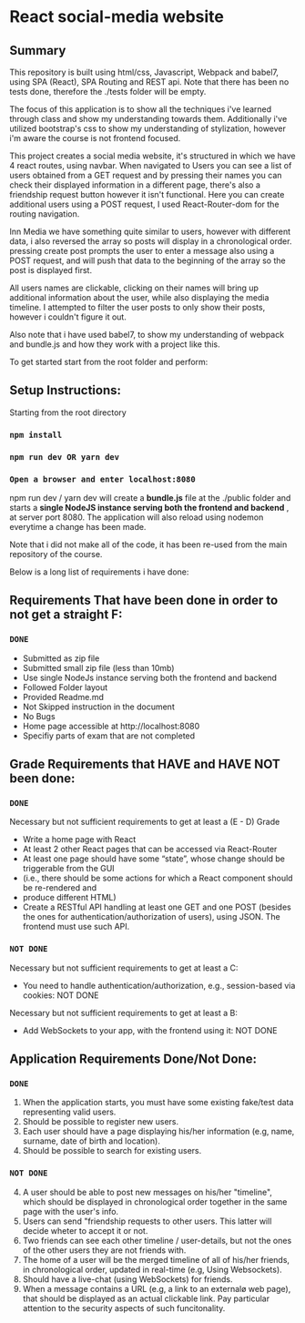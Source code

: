 # React social-media website

## Summary

This repository is built using html/css, Javascript, Webpack and babel7, using SPA (React), SPA Routing and REST api.
Note that there has been no tests done, therefore the ./tests folder will be empty.

The focus of this application is to show all the techniques i've learned through class and show my understanding towards them.
Additionally i've utilized bootstrap's css to show my understanding of stylization, however i'm aware the course is not frontend focused.

This project creates a social media website, it's structured in which we have 4 react routes, using navbar. When navigated to Users you can see a list of users obtained from a GET request and by pressing their names you can check their displayed information in a different page, there's also a friendship request button however it isn't functional. Here you can create additional users using a POST request, I used React-Router-dom for the routing navigation.

Inn Media we have something quite similar to users, however with different data, i also reversed the array so posts will display in a chronological order. pressing create post prompts the user to enter a message also using a POST request, and will push that data to the beginning of the array so the post is displayed first.

All users names are clickable, clicking on their names will bring up additional information about the user, while also displaying the media timeline. I attempted to filter the user posts to only show their posts, however i couldn't figure it out.

Also note that i have used babel7, to show my understanding of webpack and bundle.js and how they work with a project like this.

To get started start from the root folder and perform:

## Setup Instructions:

Starting from the root directory

### `npm install`

### `npm run dev OR yarn dev`

### `Open a browser and enter localhost:8080`

npm run dev / yarn dev will create a **bundle.js** file at the ./public folder
and starts a **single NodeJS instance serving both the frontend and backend** , at server port 8080.
The application will also reload using nodemon everytime a change has been made.

Note that i did not make all of the code, it has been re-used from the main repository of the course.

Below is a long list of requirements i have done:

## Requirements That have been done in order to not get a straight F:

### `DONE`

- Submitted as zip file
- Submitted small zip file (less than 10mb)
- Use single NodeJs instance serving both the frontend and backend
- Followed Folder layout
- Provided Readme.md
- Not Skipped instruction in the document
- No Bugs
- Home page accessible at http://localhost:8080
- Specifiy parts of exam that are not completed

## Grade Requirements that HAVE and HAVE NOT been done:

### `DONE`

Necessary but not sufficient requirements to get at least a (E - D) Grade

- Write a home page with React
- At least 2 other React pages that can be accessed via React-Router
- At least one page should have some “state”, whose change should be triggerable from the GUI
- (i.e., there should be some actions for which a React component should be re-rendered and
- produce different HTML)
- Create a RESTful API handling at least one GET and one POST (besides the ones for authentication/authorization of users), using JSON.
  The frontend must use such API.

### `NOT DONE`

Necessary but not sufficient requirements to get at least a C:

- You need to handle authentication/authorization, e.g., session-based via cookies: NOT DONE

Necessary but not sufficient requirements to get at least a B:

- Add WebSockets to your app, with the frontend using it: NOT DONE

## Application Requirements Done/Not Done:

### `DONE`

1. When the application starts, you must have some existing fake/test data representing valid users.
2. Should be possible to register new users.
3. Each user should have a page displaying his/her information (e.g, name, surname, date of birth and location).
4. Should be possible to search for existing users.

### `NOT DONE`

4. A user should be able to post new messages on his/her "timeline", which should be displayed in chronological order together in the same page with the user's info.
5. Users can send "friendship requests to other users. This latter will decide wheter to accept it or not.
6. Two friends can see each other timeline / user-details, but not the ones of the other users they are not friends with.
7. The home of a user will be the merged timeline of all of his/her friends, in chronological order, updated in real-time (e.g, Using Websockets).
8. Should have a live-chat (using WebSockets) for friends.
9. When a message contains a URL (e.g, a link to an externalø web page), that should be displayed as an actual clickable link. Pay particular attention to the security aspects of such funcitonality.
